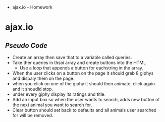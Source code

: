 - ajax.io - Homework
# ajax.io


## ***Pseudo Code***
- Create an array then save that to a variable called queries.
- Take ther queries in thsoi array and create buttons into the HTML
    - Use a loop that appends a button for eachstring in the array.
- When the user clicks on a button on the page it should grab 8 giphys and dispaly them on the page.
- when you click on one of the giphy it should then animate, click again and it shoudld stop.
- under every giphy display its ratings and title.
- Add an input box so when the user wants to search, adds new button of the next animal you want to search for.
- Clear button should set back to defaults and all animals user searched for will be removed.

